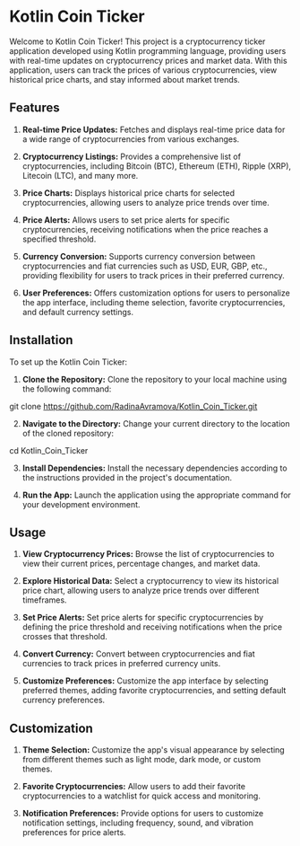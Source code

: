 # Kotlin Coin Ticker 
Welcome to Kotlin Coin Ticker! This project is a cryptocurrency ticker application developed using Kotlin programming language, providing users with real-time updates on cryptocurrency prices and market data. With this application, users can track the prices of various cryptocurrencies, view historical price charts, and stay informed about market trends.

## Features
1. **Real-time Price Updates:** Fetches and displays real-time price data for a wide range of cryptocurrencies from various exchanges.

2. **Cryptocurrency Listings:** Provides a comprehensive list of cryptocurrencies, including Bitcoin (BTC), Ethereum (ETH), Ripple (XRP), Litecoin (LTC), and many more.

3. **Price Charts:** Displays historical price charts for selected cryptocurrencies, allowing users to analyze price trends over time.

4. **Price Alerts:** Allows users to set price alerts for specific cryptocurrencies, receiving notifications when the price reaches a specified threshold.

5. **Currency Conversion:** Supports currency conversion between cryptocurrencies and fiat currencies such as USD, EUR, GBP, etc., providing flexibility for users to track prices in their preferred currency.

6. **User Preferences:** Offers customization options for users to personalize the app interface, including theme selection, favorite cryptocurrencies, and default currency settings.

## Installation
To set up the Kotlin Coin Ticker:

1. **Clone the Repository:** Clone the repository to your local machine using the following command:

git clone https://github.com/RadinaAvramova/Kotlin_Coin_Ticker.git

2. **Navigate to the Directory:** Change your current directory to the location of the cloned repository:

cd Kotlin_Coin_Ticker

3. **Install Dependencies:** Install the necessary dependencies according to the instructions provided in the project's documentation.

4. **Run the App:** Launch the application using the appropriate command for your development environment.

## Usage
1. **View Cryptocurrency Prices:** Browse the list of cryptocurrencies to view their current prices, percentage changes, and market data.

2. **Explore Historical Data:** Select a cryptocurrency to view its historical price chart, allowing users to analyze price trends over different timeframes.

3. **Set Price Alerts:** Set price alerts for specific cryptocurrencies by defining the price threshold and receiving notifications when the price crosses that threshold.

4. **Convert Currency:** Convert between cryptocurrencies and fiat currencies to track prices in preferred currency units.

5. **Customize Preferences:** Customize the app interface by selecting preferred themes, adding favorite cryptocurrencies, and setting default currency preferences.

## Customization
1. **Theme Selection:** Customize the app's visual appearance by selecting from different themes such as light mode, dark mode, or custom themes.

2. **Favorite Cryptocurrencies:** Allow users to add their favorite cryptocurrencies to a watchlist for quick access and monitoring.

3. **Notification Preferences:** Provide options for users to customize notification settings, including frequency, sound, and vibration preferences for price alerts.
